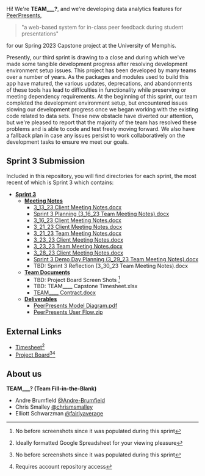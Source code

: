 Hi! We're **TEAM___?**, and we're developing data analytics features for [PeerPresents](https://github.com/Ludolab/PeerPresents
),
> "a web-based system for in-class peer feedback during student presentations"

 for our Spring 2023 Capstone project at the University of Memphis.

Presently, our third sprint is drawing to a close and during which we've made some tangible development progress after resolving development environment setup issues. This project has been developed by many teams over a number of years. As the packages and modules used to build this app have matured, the various updates, deprecations, and abandonments of these tools has lead to difficulties in functionality while preserving or meeting dependency requirements. At the beginning of this sprint, our team completed the development environment setup, but encountered issues slowing our development progress once we began working with the existing code related to data sets. These new obstacle have diverted our attention, but we're pleased to report that the majority of the team has resolved these problems and is able to code and test freely moving forward. We also have a fallback plan in case any issues persist to work collaboratively on the development tasks to ensure we meet our goals.

## Sprint 3 Submission

Included in this repository, you will find directories for each sprint, the most recent of which is Sprint 3 which contains:

- [**Sprint 3**](/Sprint%203/)
  - [**Meeting Notes**](/Sprint%203/Meeting%20Notes/)
    - [3_13_23 Client Meeting Notes.docx](/Sprint%203/Meeting%20Notes/)
    - [Sprint 3 Planning (3_16_23 Team Meeting Notes).docx](/Sprint%203/Meeting%20Notes/Sprint%203%20Planning%20(3_16_23%20Team%20Meeting%20Notes).docx)
    - [3_16_23 Client Meeting Notes.docx](/Sprint%203/Meeting%20Notes/3_16_23%20Client%20Meeting%20Notes.docx)
    - [3_21_23 Client Meeting Notes.docx](/Sprint%203/Meeting%20Notes/3_21_23%20Client%20Meeting%20Agenda.docx)
    - [3_21_23 Team Meeting Notes.docx](/Sprint%203/Meeting%20Notes/3_21_23%20Team%20Meeting%20Notes.docx)
    - [3_23_23 Client Meeting Notes.docx](/Sprint%203/Meeting%20Notes/3_23_23%20Client%20Meeting%20Notes.docx)
    - [3_23_23 Team Meeting Notes.docx](/Sprint%203/Meeting%20Notes/3_23_23%20Team%20Meeting%20Notes.docx)
    - [3_28_23 Client Meeting Notes.docx](/Sprint%203/Meeting%20Notes/3_28_23%20Client%20Meeting%20Notes.docx)
    - [Sprint 3 Demo Day Planning (3_29_23 Team Meeting Notes).docx](/Sprint%203/Meeting%20Notes/Sprint%203%20Demo%20Day%20Planning%20(3_29_23%20Team%20Meeting%20Notes).docx)
    - TBD: Sprint 3 Reflection (3_30_23 Team Meeting Notes).docx
  - [**Team Documents**](/Sprint%203/Team%20Documents/)
    - TBD: Project Board Screen Shots [^1]
    - TBD: TEAM____ Capstone Timesheet.xlsx
    - [TEAM____ Contract.docx](/Sprint%203/Team%20Documents/TEAM____%20Contract.docx)
  - [**Deliverables**](/Sprint%203/Deliverables/)
    - [PeerPresents Model Diagram.pdf](/Sprint%203/Deliverables/PeerPresents%20Model%20Diagram.pdf)
    - [PeerPresents User Flow.zip](/Sprint%203/Deliverables/PeerPresents%20User%20Flow.zip)

## External Links

 - [Timesheet](https://docs.google.com/spreadsheets/d/1KkuSKicscj2jMrfE9vEN9oWsRSRhucUxY9IdotBWA_4/edit?usp=sharing)[^2]
 - [Project Board](https://github.com/Ludolab/PeerPresents/projects/2)[^1][^3]

## About us
**TEAM___? (Team Fill-in-the-Blank)**

- Andre Brumfield [@Andre-Brumfield](github.com/Andre-Brumfield)
- Chris Smalley [@chrismsmalley](github.com/chrismsmalley/)
- Elliott Schwarzman [@fairlyaverage](github.com/fairlyaverage)

<!-- footnotes should be rendered on GH -->
[^1]: No before screenshots since it was populated during this sprint
[^2]: Ideally formatted Google Spreadsheet for your viewing pleasure
[^3]: Requires account repository access
